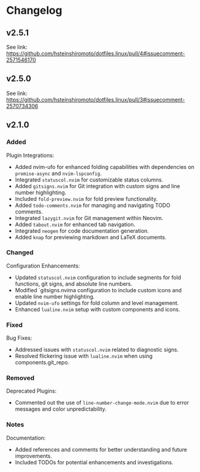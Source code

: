 # Changelog

## v2.5.1

See link: https://github.com/hsteinshiromoto/dotfiles.linux/pull/4#issuecomment-2571546170

## v2.5.0

See link: https://github.com/hsteinshiromoto/dotfiles.linux/pull/3#issuecomment-2570734306


## v2.1.0

### Added

Plugin Integrations:
- Added nvim-ufo for enhanced folding capabilities with dependencies on `promise-async` and `nvim-lspconfig`.
- Integrated `statuscol.nvim` for customizable status columns.
- Added `gitsigns.nvim` for Git integration with custom signs and line number highlighting.
- Included `fold-preview.nvim` for fold preview functionality.
- Added `todo-comments.nvim` for managing and navigating TODO comments.
- Integrated `lazygit.nvim` for Git management within Neovim.
- Added `tabout.nvim` for enhanced tab navigation.
- Integrated `neogen` for code documentation generation.
- Added `knap` for previewing markdown and LaTeX documents.

### Changed

Configuration Enhancements:
- Updated `statuscol.nvim` configuration to include segments for fold functions, git signs, and absolute line numbers.
- Modified `gitsigns.nvima configuration to include custom icons and enable line number highlighting.
- Updated `nvim-ufo` settings for fold column and level management.
- Enhanced `lualine.nvim` setup with custom components and icons.

### Fixed

Bug Fixes:
- Addressed issues with `statuscol.nvim` related to diagnostic signs.
- Resolved flickering issue with `lualine.nvim` when using components.git_repo.

### Removed

Deprecated Plugins:
- Commented out the use of `line-number-change-mode.nvim` due to error messages and color unpredictability.

### Notes

Documentation:
- Added references and comments for better understanding and future improvements.
- Included TODOs for potential enhancements and investigations.
